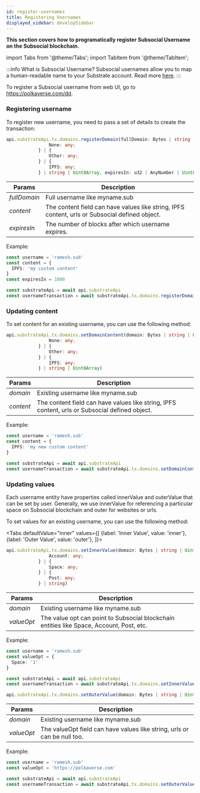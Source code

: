 ```yaml
---
id: register-usernames
title: Registering Usernames
displayed_sidebar: developSidebar
---
```

**This section covers how to programatically register Subsocial Username on the Subsocial blockchain.**

import Tabs from '@theme/Tabs';
import TabItem from '@theme/TabItem';

:::info What is Subsocial Username?
Subsocial usernames allow you to map a human-readable name to your Substrate account. Read more [here](/docs/tutorials/usernames).
:::

To register a Subsocial username from web UI, go to https://polkaverse.com/dd.

### Registering username

To register new username, you need to pass a set of details to create the transaction:

```typescript
api.substrateApi.tx.domains.registerDomain(fullDomain: Bytes | string | Uint8Array, content: SubsocialSupportContent | {
                None: any;
            } | {
                Other: any;
            } | {
                IPFS: any;
            } | string | Uint8Array, expiresIn: u32 | AnyNumber | Uint8Array)
```

| Params    | Description |
| ----------- | ----------- |
| _fullDomain_ | Full username like myname.sub |
| _content_ | The content field can have values like string, IPFS content, urls or Subsocial defined object. |
| _expiresIn_ | The number of blocks after which username expires. |


Example:

```typescript
const username = 'ramesh.sub'
const content = {
  IPFS: 'my custom content'
}
const expiresIn = 1000

const substrateApi = await api.substrateApi
const usernameTransaction = await substrateApi.tx.domains.registerDomain(username, content, expiresIn)
```

### Updating content 

To set content for an existing username, you can use the following method:

```typescript
api.substrateApi.tx.domains.setDomainContent(domain: Bytes | string | Uint8Array, content: SubsocialSupportContent | {
                None: any;
            } | {
                Other: any;
            } | {
                IPFS: any;
            } | string | Uint8Array)
```

| Params    | Description |
| ----------- | ----------- |
| _domain_ | Existing username like myname.sub |
| _content_ | The content field can have values like string, IPFS content, urls or Subsocial defined object. |


Example:

```typescript
const username = 'ramesh.sub'
const content = {
  IPFS: 'my new custom content'
}

const substrateApi = await api.substrateApi
const usernameTransaction = await substrateApi.tx.domains.setDomainContent(username, content)
```

### Updating values

Each username entity have properties called innerValue and outerValue that can be set by user. Generally, we use innerValue for referencing a particular space on Subsocial blockchain and outer for websites or urls.

To set values for an existing username, you can use the following method:


<Tabs
defaultValue="inner"
values={[
{label: 'Inner Value', value: 'inner'},
{label: 'Outer Value', value: 'outer'},
]}>
<TabItem value="inner">

```typescript
api.substrateApi.tx.domains.setInnerValue(domain: Bytes | string | Uint8Array, valueOpt: Option<PalletDomainsInnerValue> | null | Uint8Array | PalletDomainsInnerValue | {
                Account: any;
            } | {
                Space: any;
            } | {
                Post: any;
            } | string)
```

| Params    | Description |
| ----------- | ----------- |
| _domain_ | Existing username like myname.sub |
| _valueOpt_ | The value opt can point to Subsocial blockchain entities like Space, Account, Post, etc. |


Example:

```typescript
const username = 'ramesh.sub'
const valueOpt = {
  Space: '1'
}

const substrateApi = await api.substrateApi
const usernameTransaction = await substrateApi.tx.domains.setInnerValue(username, valueOpt)
```

  </TabItem>
  <TabItem value="outer">

```typescript
api.substrateApi.tx.domains.setOuterValue(domain: Bytes | string | Uint8Array, valueOpt: Option<Bytes> | null | Uint8Array | Bytes | string)
```

| Params    | Description |
| ----------- | ----------- |
| _domain_ | Existing username like myname.sub |
| _valueOpt_ | The valueOpt field can have values like string, urls or can be null too. |


Example:

```typescript
const username = 'ramesh.sub'
const valueOpt = 'https://polkaverse.com'

const substrateApi = await api.substrateApi
const usernameTransaction = await substrateApi.tx.domains.setOuterValue(username, valueOpt)
```

  </TabItem>
</Tabs>
